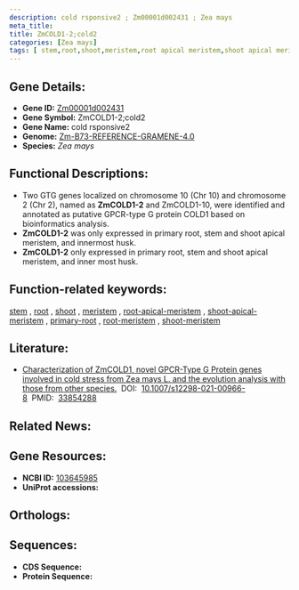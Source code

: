 ```yaml
---
description: cold rsponsive2 ; Zm00001d002431 ; Zea mays
meta_title:
title: ZmCOLD1-2;cold2
categories: [Zea mays]
tags: [ stem,root,shoot,meristem,root apical meristem,shoot apical meristem,primary root,root meristem,shoot meristem ]
---
```


## Gene Details:
- **Gene ID:**	[Zm00001d002431](https://www.maizegdb.org/gene_center/gene/Zm00001d002431)
- **Gene Symbol:** ZmCOLD1-2;cold2
- **Gene Name:** cold rsponsive2
- **Genome:** [Zm-B73-REFERENCE-GRAMENE-4.0](https://www.maizegdb.org/genome/assembly/Zm-B73-REFERENCE-GRAMENE-4.0)
- **Species:** *Zea mays*

## Functional Descriptions:
   - Two GTG genes localized on chromosome 10 (Chr 10) and chromosome 2 (Chr 2), named as **ZmCOLD1-2** and ZmCOLD1-10, were identified and annotated as putative GPCR-type G protein COLD1 based on bioinformatics analysis.
   - **ZmCOLD1-2** was only expressed in primary root, stem and shoot apical meristem, and innermost husk.
   - **ZmCOLD1-2** only expressed in primary root, stem and shoot apical meristem, and inner most husk.

## Function-related keywords:
[stem](/tags/stem/)&nbsp;,&nbsp;[root](/tags/root/)&nbsp;,&nbsp;[shoot](/tags/shoot/)&nbsp;,&nbsp;[meristem](/tags/meristem/)&nbsp;,&nbsp;[root-apical-meristem](/tags/root-apical-meristem/)&nbsp;,&nbsp;[shoot-apical-meristem](/tags/shoot-apical-meristem/)&nbsp;,&nbsp;[primary-root](/tags/primary-root/)&nbsp;,&nbsp;[root-meristem](/tags/root-meristem/)&nbsp;,&nbsp;[shoot-meristem](/tags/shoot-meristem/)

## Literature:
   - [Characterization of ZmCOLD1, novel GPCR-Type G Protein genes involved in cold stress from Zea mays L. and the evolution analysis with those from other species.]( https://www.ncbi.nlm.nih.gov/pmc/articles/PMC7981359/)&nbsp;&nbsp;DOI:&nbsp;&nbsp;[10.1007/s12298-021-00966-8](https://www.ncbi.nlm.nih.gov/pmc/articles/PMC7981359/)&nbsp;&nbsp;PMID:&nbsp;&nbsp;[33854288](https://pubmed.ncbi.nlm.nih.gov/33854288/)

## Related News:

## Gene Resources:
- **NCBI ID:**  [103645985](https://www.ncbi.nlm.nih.gov/gene/?term=103645985)
- **UniProt accessions:** [](https://www.uniprot.org/uniprotkb//entry)

## Orthologs:

## Sequences:
- **CDS Sequence:**
- **Protein Sequence:**
